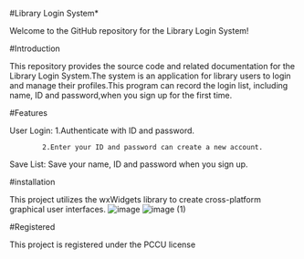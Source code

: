 #Library Login System*

Welcome to the GitHub repository for the Library Login System!



#Introduction

This repository provides the source code and related documentation for the Library Login System.The system is an application for library users to login and manage their profiles.This program can record the login list, including name, ID and password,when you sign up for the first time.



#Features

User Login:
            1.Authenticate with ID and password.

            2.Enter your ID and password can create a new account.
            
Save List: Save your name, ID and password when you sign up.



#installation

This project utilizes the wxWidgets library to create cross-platform graphical user interfaces.
![image](https://github.com/Rhys0303/Library-login-system-/assets/164986837/0eace7cc-930b-4625-bd87-63c66221e787)
![image (1)](https://github.com/Rhys0303/Library-login-system-/assets/164986837/5822d4df-7e47-4aed-a3ff-4171c7eaf12b)




#Registered

This project is registered under the PCCU license 
